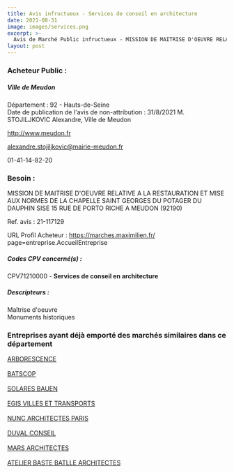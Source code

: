 ```yaml
---
title: Avis infructueux - Services de conseil en architecture
date: 2021-08-31
image: images/services.png
excerpt: >-
  Avis de Marché Public infructueux - MISSION DE MAITRISE D'OEUVRE RELATIVE A LA RESTAURATION ET MISE AUX NORMES DE LA CHAPELLE SAINT GEORGES DU POTAGER DU DAUPHIN SISE 15 RUE DE PORTO RICHE A MEUDON (92190)
layout: post
---
```


### Acheteur Public :
##### Ville de Meudon
Département : 92 - Hauts-de-Seine<br/>
Date de publication de l'avis de non-attribution : 31/8/2021
M. STOJILJKOVIC Alexandre, Ville de Meudon

http://www.meudon.fr

alexandre.stojiljkovic@mairie-meudon.fr

01-41-14-82-20
### Besoin :

MISSION DE MAITRISE D'OEUVRE RELATIVE A LA RESTAURATION ET MISE AUX NORMES DE LA CHAPELLE SAINT GEORGES DU POTAGER DU DAUPHIN SISE 15 RUE DE PORTO RICHE A MEUDON (92190)

Ref. avis : 21-117129

URL Profil Acheteur : https://marches.maximilien.fr/ page=entreprise.AccueilEntreprise

##### Codes CPV concerné(s) :
CPV71210000 - **Services de conseil en architecture** <br/>

##### Descripteurs :
Maîtrise d'oeuvre <br/>
Monuments historiques <br/>

### Entreprises ayant déjà emporté des marchés similaires dans ce département
<a href="/entreprise-558/siren-419464250">ARBORESCENCE</a><br/><br/>
<a href="/entreprise-561/siren-440668820">BATSCOP</a><br/><br/>
<a href="/entreprise-565/siren-484741426">SOLARES BAUEN</a><br/><br/>
<a href="/entreprise-566/siren-493334429">EGIS VILLES ET TRANSPORTS</a><br/><br/>
<a href="/entreprise-568/siren-502339047">NUNC ARCHITECTES PARIS</a><br/><br/>
<a href="/entreprise-568/siren-507556926">DUVAL CONSEIL</a><br/><br/>
<a href="/entreprise-574/siren-749979175">MARS ARCHITECTES</a><br/><br/>
<a href="/entreprise-578/siren-809672108">ATELIER BASTE BATLLE ARCHITECTES</a><br/><br/>
